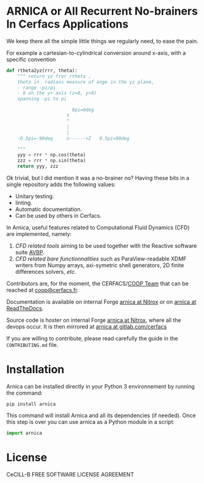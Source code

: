 # ARNICA or  All Recurrent No-brainers In Cerfacs Applications

 We keep there all the simple little things we regularly need, to ease the pain.

For example a cartesian-to-cylindrical conversion around x-axis, with a specific convention 

```python
def rtheta2yz(rrr, theta):
    """ return yz fror rtheta ,
    theta in  radians measure of ange in the yz plane,
    - range -pi/pi
    - 0 on the y+ axis (z=0, y>0)
    spanning -pi to pi

                        0pi=0deg
                      Y
                      ^
                      |
                      |
    -0.5pi=-90deg     o------>Z   0.5pi=90deg

    """
    yyy = rrr * np.cos(theta)
    zzz = rrr * np.sin(theta)
    return yyy, zzz
```

Ok trivial, but I did mention it was a no-brainer no?
Having these bits in a single repository adds the following values:

- Unitary testing.
- linting.
- Automatic documentation.
- Can be used by others in Cerfacs.

In Arnica, useful features related to Computational Fluid Dynamics (CFD) are implemented, namely:

  1. *CFD related tools* aiming to be used together with the Reactive software suite [AVBP](http://www.cerfacs.fr/avbp7x/).
  2. *CFD related bare functionnalities* such as ParaView-readable XDMF writers from Numpy arrays, axi-symetric shell generators, 2D finite differences solvers, _etc._
  
Contributors are, for the moment, the CERFACS/[COOP Team](http://cerfacs.fr/coop/team/) that can be reached at [coop@cerfacs.fr](coop@cerfacs.fr).

Documentation is available on internal Forge [arnica at Nitrox](http://open-source.pg.cerfacs.fr/arnica) or on [arnica at ReadTheDocs](https://arnica.readthedocs.io/en/latest/).

Source code is hoster on internal Forge [arnica at Nitrox](https://nitrox.cerfacs.fr/open-source/arnica), where all the devops occur.
It is then mirrored at [arnica at gitlab.com/cerfacs](https://gitlab.com/cerfacs/arnica)

If you are willing to contribute, please read carefully the guide in the `CONTRIBUTING.md` file.

# Installation

Arnica can be installed directly in your Python 3 environnement by running the command:

```
pip install arnica
```

This command will install Arnica and all its dependencies (if needed). Once this step is over you can use arnica as a Python module in a script:

```python
import arnica
```

# License

CeCILL-B FREE SOFTWARE LICENSE AGREEMENT
